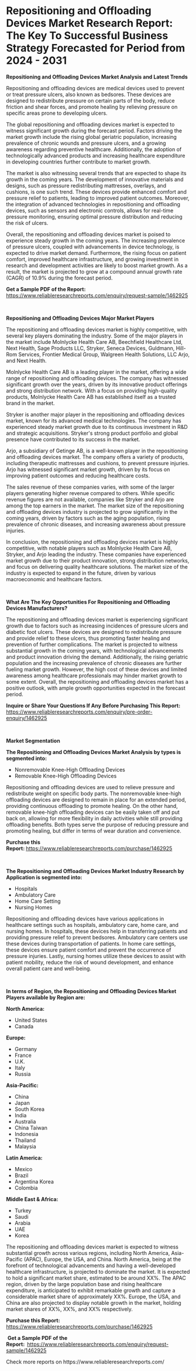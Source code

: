 <p><h1>Repositioning and Offloading Devices Market Research Report: The Key To Successful Business Strategy Forecasted for Period from 2024 - 2031</h1></p><p><strong>Repositioning and Offloading Devices Market Analysis and Latest Trends</strong></p>
<p><p>Repositioning and offloading devices are medical devices used to prevent or treat pressure ulcers, also known as bedsores. These devices are designed to redistribute pressure on certain parts of the body, reduce friction and shear forces, and promote healing by relieving pressure on specific areas prone to developing ulcers.</p><p>The global repositioning and offloading devices market is expected to witness significant growth during the forecast period. Factors driving the market growth include the rising global geriatric population, increasing prevalence of chronic wounds and pressure ulcers, and a growing awareness regarding preventive healthcare. Additionally, the adoption of technologically advanced products and increasing healthcare expenditure in developing countries further contribute to market growth.</p><p>The market is also witnessing several trends that are expected to shape its growth in the coming years. The development of innovative materials and designs, such as pressure redistributing mattresses, overlays, and cushions, is one such trend. These devices provide enhanced comfort and pressure relief to patients, leading to improved patient outcomes. Moreover, the integration of advanced technologies in repositioning and offloading devices, such as sensors and electronic controls, allows for real-time pressure monitoring, ensuring optimal pressure distribution and reducing the risk of ulcers.</p><p>Overall, the repositioning and offloading devices market is poised to experience steady growth in the coming years. The increasing prevalence of pressure ulcers, coupled with advancements in device technology, is expected to drive market demand. Furthermore, the rising focus on patient comfort, improved healthcare infrastructure, and growing investment in research and development activities are likely to boost market growth. As a result, the market is projected to grow at a compound annual growth rate (CAGR) of 10.9% during the forecast period.</p></p>
<p><strong>Get a Sample PDF of the Report:&nbsp;</strong> <a href="https://www.reliableresearchreports.com/enquiry/request-sample/1462925">https://www.reliableresearchreports.com/enquiry/request-sample/1462925</a></p>
<p>&nbsp;</p>
<p><strong>Repositioning and Offloading Devices Major Market Players</strong></p>
<p><p>The repositioning and offloading devices market is highly competitive, with several key players dominating the industry. Some of the major players in the market include Molnlycke Health Care AB, Beechfield Healthcare Ltd, Next Health, Sage Products LLC, Stryker, Seneca Devices, Guldmann, Hill-Rom Services, Frontier Medical Group, Walgreen Health Solutions, LLC Arjo, and Next Health.</p><p>Molnlycke Health Care AB is a leading player in the market, offering a wide range of repositioning and offloading devices. The company has witnessed significant growth over the years, driven by its innovative product offerings and strong distribution network. With a focus on providing high-quality products, Molnlycke Health Care AB has established itself as a trusted brand in the market.</p><p>Stryker is another major player in the repositioning and offloading devices market, known for its advanced medical technologies. The company has experienced steady market growth due to its continuous investment in R&D and strategic acquisitions. Stryker's strong product portfolio and global presence have contributed to its success in the market.</p><p>Arjo, a subsidiary of Getinge AB, is a well-known player in the repositioning and offloading devices market. The company offers a variety of products, including therapeutic mattresses and cushions, to prevent pressure injuries. Arjo has witnessed significant market growth, driven by its focus on improving patient outcomes and reducing healthcare costs.</p><p>The sales revenue of these companies varies, with some of the larger players generating higher revenue compared to others. While specific revenue figures are not available, companies like Stryker and Arjo are among the top earners in the market. The market size of the repositioning and offloading devices industry is projected to grow significantly in the coming years, driven by factors such as the aging population, rising prevalence of chronic diseases, and increasing awareness about pressure injuries.</p><p>In conclusion, the repositioning and offloading devices market is highly competitive, with notable players such as Molnlycke Health Care AB, Stryker, and Arjo leading the industry. These companies have experienced market growth due to their product innovation, strong distribution networks, and focus on delivering quality healthcare solutions. The market size of the industry is expected to expand in the future, driven by various macroeconomic and healthcare factors.</p></p>
<p>&nbsp;</p>
<p><strong>What Are The Key Opportunities For Repositioning and Offloading Devices Manufacturers?</strong></p>
<p><p>The repositioning and offloading devices market is experiencing significant growth due to factors such as increasing incidences of pressure ulcers and diabetic foot ulcers. These devices are designed to redistribute pressure and provide relief to these ulcers, thus promoting faster healing and prevention of further complications. The market is projected to witness substantial growth in the coming years, with technological advancements and product innovation driving the demand. Additionally, the rising geriatric population and the increasing prevalence of chronic diseases are further fueling market growth. However, the high cost of these devices and limited awareness among healthcare professionals may hinder market growth to some extent. Overall, the repositioning and offloading devices market has a positive outlook, with ample growth opportunities expected in the forecast period.</p></p>
<p><strong>Inquire or Share Your Questions If Any Before Purchasing This Report:</strong> <a href="https://www.reliableresearchreports.com/enquiry/pre-order-enquiry/1462925">https://www.reliableresearchreports.com/enquiry/pre-order-enquiry/1462925</a></p>
<p>&nbsp;</p>
<p><strong>Market Segmentation</strong></p>
<p><strong>The Repositioning and Offloading Devices Market Analysis by types is segmented into:</strong></p>
<p><ul><li>Nonremovable Knee-High Offloading Devices</li><li>Removable Knee-High Offloading Devices</li></ul></p>
<p><p>Repositioning and offloading devices are used to relieve pressure and redistribute weight on specific body parts. The nonremovable knee-high offloading devices are designed to remain in place for an extended period, providing continuous offloading to promote healing. On the other hand, removable knee-high offloading devices can be easily taken off and put back on, allowing for more flexibility in daily activities while still providing offloading benefits. Both types serve the purpose of reducing pressure and promoting healing, but differ in terms of wear duration and convenience.</p></p>
<p><strong>Purchase this Report:&nbsp;</strong><a href="https://www.reliableresearchreports.com/purchase/1462925">https://www.reliableresearchreports.com/purchase/1462925</a></p>
<p>&nbsp;</p>
<p><strong>The Repositioning and Offloading Devices Market Industry Research by Application is segmented into:</strong></p>
<p><ul><li>Hospitals</li><li>Ambulatory Care</li><li>Home Care Setting</li><li>Nursing Homes</li></ul></p>
<p><p>Repositioning and offloading devices have various applications in healthcare settings such as hospitals, ambulatory care, home care, and nursing homes. In hospitals, these devices help in transferring patients and providing pressure relief to prevent bedsores. Ambulatory care centers use these devices during transportation of patients. In home care settings, these devices ensure patient comfort and prevent the occurrence of pressure injuries. Lastly, nursing homes utilize these devices to assist with patient mobility, reduce the risk of wound development, and enhance overall patient care and well-being.</p></p>
<p>&nbsp;</p>
<p><strong>In terms of Region, the Repositioning and Offloading Devices Market Players available by Region are:</strong></p>
<p>
    <p> <strong> North America: </strong>
        <ul>
            <li>United States</li>
            <li>Canada</li>
        </ul>
        </p> 
    <p> <strong> Europe: </strong>
        <ul>
            <li>Germany</li>
            <li>France</li>
            <li>U.K.</li>
            <li>Italy</li>
            <li>Russia</li>
        </ul>
        </p> 
    <p> <strong> Asia-Pacific: </strong>
        <ul>
            <li>China</li>
            <li>Japan</li>
            <li>South Korea</li>
            <li>India</li>
            <li>Australia</li>
            <li>China Taiwan</li>
            <li>Indonesia</li>
            <li>Thailand</li>
            <li>Malaysia</li>
        </ul>
        </p> 
    <p> <strong> Latin America: </strong>
        <ul>
            <li>Mexico</li>
            <li>Brazil</li>
            <li>Argentina Korea</li>
            <li>Colombia</li>
        </ul>
        </p> 
    <p> <strong> Middle East & Africa: </strong>
        <ul>
            <li>Turkey</li>
            <li>Saudi</li>
            <li>Arabia</li>
            <li>UAE</li>
            <li>Korea</li>
        </ul>
    </p>
    </p>
<p><p>The repositioning and offloading devices market is expected to witness substantial growth across various regions, including North America, Asia-Pacific (APAC), Europe, the USA, and China. North America, being at the forefront of technological advancements and having a well-developed healthcare infrastructure, is projected to dominate the market. It is expected to hold a significant market share, estimated to be around XX%. The APAC region, driven by the large population base and rising healthcare expenditure, is anticipated to exhibit remarkable growth and capture a considerable market share of approximately XX%. Europe, the USA, and China are also projected to display notable growth in the market, holding market shares of XX%, XX%, and XX% respectively.</p></p>
<p><strong>Purchase this Report: </strong><a href="https://www.reliableresearchreports.com/purchase/1462925">https://www.reliableresearchreports.com/purchase/1462925</a></p>
<p>&nbsp;<strong>Get a Sample PDF of the Report:&nbsp;&nbsp;</strong><a href="https://www.reliableresearchreports.com/enquiry/request-sample/1462925">https://www.reliableresearchreports.com/enquiry/request-sample/1462925</a></p>
<p><strong></strong></p>
<p>Check more reports on https://www.reliableresearchreports.com/</p>